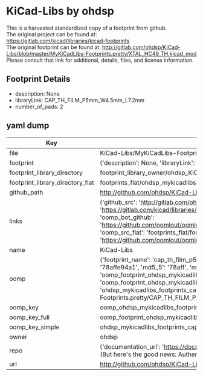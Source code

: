 # KiCad-Libs by ohdsp  
This is a harvested standardized copy of a footprint from github.  
The original project can be found at:  
https://gitlab.com/kicad/libraries/kicad-footprints  
The original footprint can be found at:
http://gitlab.com/ohdsp/KiCad-Libs/blob/master/MyKiCadLibs-Footprints.pretty/XTAL_HC49_TH.kicad_mod
Please consult that link for additional, details, files, and license information.  
## Footprint Details
* description: None  
* libraryLink: CAP_TH_FILM_P5mm_W4.5mm_L7.2mm  
* number_of_pads: 2  
## yaml dump  
| Key | Value |  
| --- | --- |  
| file | KiCad-Libs/MyKiCadLibs-Footprints.pretty/CAP_TH_FILM_P5mm_W4.5mm_L7.2mm.kicad_mod |  
| footprint | {'description': None, 'libraryLink': 'CAP_TH_FILM_P5mm_W4.5mm_L7.2mm', 'number_of_pads': 2} |  
| footprint_library_directory | footprint_library_owner/ohdsp_KiCad-Libs |  
| footprint_library_directory_flat | footprints_flat/ohdsp_mykicadlibs_footprints_cap_th_film_p5mm_w4_5mm_l7_2mm/working |  
| github_path | http://github.com/ohdsp/KiCad-Libs/blob/master/MyKiCadLibs-Footprints.pretty/CAP_TH_FILM_P5mm_W4.5mm_L7.2mm.kicad_mod |  
| links | {'github_src': 'http://gitlab.com/ohdsp/KiCad-Libs/blob/master/MyKiCadLibs-Footprints.pretty/XTAL_HC49_TH.kicad_mod', 'github_src_repo': 'https://gitlab.com/kicad/libraries/kicad-footprints', 'oomp_bot': 'footprints/ohdsp_mykicadlibs_footprints_cap_th_film_p5mm_w4_5mm_l7_2mm/working', 'oomp_bot_github': 'https://github.com/oomlout/oomlout_oomp_footprint_bot/tree/main/footprints/ohdsp_mykicadlibs_footprints_cap_th_film_p5mm_w4_5mm_l7_2mm/working', 'oomp_src_flat': 'footprints_flat/footprints_flat/ohdsp_mykicadlibs_footprints_cap_th_film_p5mm_w4_5mm_l7_2mm/working', 'oomp_src_flat_github': 'https://github.com/oomlout/oomlout_oomp_footprint_src/tree/main/footprints_flat/ohdsp_mykicadlibs_footprints_cap_th_film_p5mm_w4_5mm_l7_2mm/working'} |  
| name | KiCad-Libs |  
| oomp | {'footprint_name': 'cap_th_film_p5mm_w4_5mm_l7_2mm', 'library_name': 'mykicadlibs_footprints', 'md5': '78affe94a1052d3ebf8e569fcdef1cc6', 'md5_10': '78affe94a1', 'md5_5': '78aff', 'md5_6': '78affe', 'oomp_key': 'oomp_ohdsp_mykicadlibs_footprints_cap_th_film_p5mm_w4_5mm_l7_2mm', 'oomp_key_extra': 'oomp_footprint_ohdsp_mykicadlibs_footprints_cap_th_film_p5mm_w4_5mm_l7_2mm', 'oomp_key_full': 'oomp_footprint_ohdsp_mykicadlibs_footprints_cap_th_film_p5mm_w4_5mm_l7_2mm_78affe', 'oomp_key_simple': 'ohdsp_mykicadlibs_footprints_cap_th_film_p5mm_w4_5mm_l7_2mm', 'original_filename': 'KiCad-Libs/MyKiCadLibs-Footprints.pretty/CAP_TH_FILM_P5mm_W4.5mm_L7.2mm.kicad_mod', 'owner_name': 'ohdsp'} |  
| oomp_key | oomp_ohdsp_mykicadlibs_footprints_cap_th_film_p5mm_w4_5mm_l7_2mm |  
| oomp_key_full | oomp_footprint_ohdsp_mykicadlibs_footprints_cap_th_film_p5mm_w4_5mm_l7_2mm |  
| oomp_key_simple | ohdsp_mykicadlibs_footprints_cap_th_film_p5mm_w4_5mm_l7_2mm |  
| owner | ohdsp |  
| repo | {'documentation_url': 'https://docs.github.com/rest/overview/resources-in-the-rest-api#rate-limiting', 'message': "API rate limit exceeded for 84.66.173.59. (But here's the good news: Authenticated requests get a higher rate limit. Check out the documentation for more details.)"} |  
| url | http://github.com/ohdsp/KiCad-Libs |  


